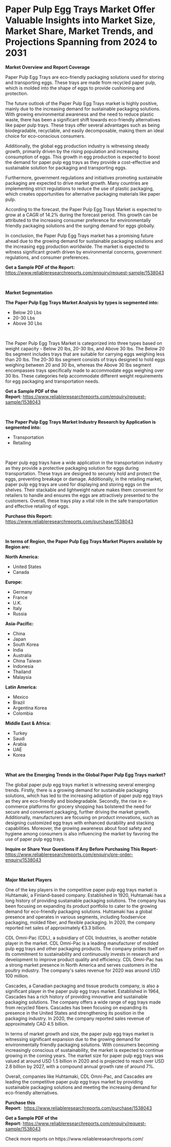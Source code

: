 <p><h1>Paper Pulp Egg Trays Market Offer Valuable Insights into Market Size, Market Share, Market Trends, and Projections Spanning from 2024 to 2031</h1></p><p><strong>Market Overview and Report Coverage</strong></p>
<p><p>Paper Pulp Egg Trays are eco-friendly packaging solutions used for storing and transporting eggs. These trays are made from recycled paper pulp, which is molded into the shape of eggs to provide cushioning and protection.</p><p>The future outlook of the Paper Pulp Egg Trays market is highly positive, mainly due to the increasing demand for sustainable packaging solutions. With growing environmental awareness and the need to reduce plastic waste, there has been a significant shift towards eco-friendly alternatives like paper pulp trays. These trays offer several advantages such as being biodegradable, recyclable, and easily decomposable, making them an ideal choice for eco-conscious consumers.</p><p>Additionally, the global egg production industry is witnessing steady growth, primarily driven by the rising population and increasing consumption of eggs. This growth in egg production is expected to boost the demand for paper pulp egg trays as they provide a cost-effective and sustainable solution for packaging and transporting eggs.</p><p>Furthermore, government regulations and initiatives promoting sustainable packaging are expected to drive market growth. Many countries are implementing strict regulations to reduce the use of plastic packaging, which creates opportunities for alternative packaging materials like paper pulp.</p><p>According to the forecast, the Paper Pulp Egg Trays Market is expected to grow at a CAGR of 14.2% during the forecast period. This growth can be attributed to the increasing consumer preference for environmentally friendly packaging solutions and the surging demand for eggs globally.</p><p>In conclusion, the Paper Pulp Egg Trays market has a promising future ahead due to the growing demand for sustainable packaging solutions and the increasing egg production worldwide. The market is expected to witness significant growth driven by environmental concerns, government regulations, and consumer preferences.</p></p>
<p><strong>Get a Sample PDF of the Report:</strong> <a href="https://www.reliableresearchreports.com/enquiry/request-sample/1538043">https://www.reliableresearchreports.com/enquiry/request-sample/1538043</a></p>
<p>&nbsp;</p>
<p><strong>Market Segmentation</strong></p>
<p><strong>The Paper Pulp Egg Trays Market Analysis by types is segmented into:</strong></p>
<p><ul><li>Below 20 Lbs</li><li>20-30 Lbs</li><li>Above 30 Lbs</li></ul></p>
<p>&nbsp;</p>
<p><p>The Paper Pulp Egg Trays Market is categorized into three types based on weight capacity - Below 20 lbs, 20-30 lbs, and Above 30 lbs. The Below 20 lbs segment includes trays that are suitable for carrying eggs weighing less than 20 lbs. The 20-30 lbs segment consists of trays designed to hold eggs weighing between 20 and 30 lbs, whereas the Above 30 lbs segment encompasses trays specifically made to accommodate eggs weighing over 30 lbs. These categories help accommodate different weight requirements for egg packaging and transportation needs.</p></p>
<p><strong>Get a Sample PDF of the Report:</strong>&nbsp;<a href="https://www.reliableresearchreports.com/enquiry/request-sample/1538043">https://www.reliableresearchreports.com/enquiry/request-sample/1538043</a></p>
<p>&nbsp;</p>
<p><strong>The Paper Pulp Egg Trays Market Industry Research by Application is segmented into:</strong></p>
<p><ul><li>Transportation</li><li>Retailing</li></ul></p>
<p>&nbsp;</p>
<p><p>Paper pulp egg trays have a wide application in the transportation industry as they provide a protective packaging solution for eggs during transportation. These trays are designed to securely hold and protect the eggs, preventing breakage or damage. Additionally, in the retailing market, paper pulp egg trays are used for displaying and storing eggs on the shelves. Their stackable and lightweight nature makes them convenient for retailers to handle and ensures the eggs are attractively presented to the customers. Overall, these trays play a vital role in the safe transportation and effective retailing of eggs.</p></p>
<p><strong>Purchase this Report:</strong>&nbsp; <a href="https://www.reliableresearchreports.com/purchase/1538043">https://www.reliableresearchreports.com/purchase/1538043</a></p>
<p>&nbsp;</p>
<p><strong>In terms of Region, the Paper Pulp Egg Trays Market Players available by Region are:</strong></p>
<p>
    <p> <strong> North America: </strong>
        <ul>
            <li>United States</li>
            <li>Canada</li>
        </ul>
        </p> 
    <p> <strong> Europe: </strong>
        <ul>
            <li>Germany</li>
            <li>France</li>
            <li>U.K.</li>
            <li>Italy</li>
            <li>Russia</li>
        </ul>
        </p> 
    <p> <strong> Asia-Pacific: </strong>
        <ul>
            <li>China</li>
            <li>Japan</li>
            <li>South Korea</li>
            <li>India</li>
            <li>Australia</li>
            <li>China Taiwan</li>
            <li>Indonesia</li>
            <li>Thailand</li>
            <li>Malaysia</li>
        </ul>
        </p> 
    <p> <strong> Latin America: </strong>
        <ul>
            <li>Mexico</li>
            <li>Brazil</li>
            <li>Argentina Korea</li>
            <li>Colombia</li>
        </ul>
        </p> 
    <p> <strong> Middle East & Africa: </strong>
        <ul>
            <li>Turkey</li>
            <li>Saudi</li>
            <li>Arabia</li>
            <li>UAE</li>
            <li>Korea</li>
        </ul>
    </p>
    </p>
<p>&nbsp;</p>
<p><strong>What are the Emerging Trends in the Global Paper Pulp Egg Trays market?</strong></p>
<p><p>The global paper pulp egg trays market is witnessing several emerging trends. Firstly, there is a growing demand for sustainable packaging solutions, which has led to the increasing adoption of paper pulp egg trays as they are eco-friendly and biodegradable. Secondly, the rise in e-commerce platforms for grocery shopping has bolstered the need for secure and convenient packaging, further driving the market growth. Additionally, manufacturers are focusing on product innovations, such as designing customized egg trays with enhanced durability and stacking capabilities. Moreover, the growing awareness about food safety and hygiene among consumers is also influencing the market by favoring the use of paper pulp egg trays.</p></p>
<p><strong>Inquire or Share Your Questions If Any Before Purchasing This Report</strong>- <a href="https://www.reliableresearchreports.com/enquiry/pre-order-enquiry/1538043">https://www.reliableresearchreports.com/enquiry/pre-order-enquiry/1538043</a></p>
<p>&nbsp;</p>
<p><strong>Major Market Players</strong></p>
<p><p>One of the key players in the competitive paper pulp egg trays market is Huhtamaki, a Finland-based company. Established in 1920, Huhtamaki has a long history of providing sustainable packaging solutions. The company has been focusing on expanding its product portfolio to cater to the growing demand for eco-friendly packaging solutions. Huhtamaki has a global presence and operates in various segments, including foodservice packaging, molded fiber, and flexible packaging. In 2020, the company reported net sales of approximately €3.3 billion.</p><p>CDL Omni-Pac (CDL), a subsidiary of CDL Industries, is another notable player in the market. CDL Omni-Pac is a leading manufacturer of molded pulp egg trays and other packaging products. The company prides itself on its commitment to sustainability and continuously invests in research and development to improve product quality and efficiency. CDL Omni-Pac has a strong market presence in North America and serves customers in the poultry industry. The company's sales revenue for 2020 was around USD 100 million.</p><p>Cascades, a Canadian packaging and tissue products company, is also a significant player in the paper pulp egg trays market. Established in 1964, Cascades has a rich history of providing innovative and sustainable packaging solutions. The company offers a wide range of egg trays made from recycled fibers. Cascades has been focusing on expanding its presence in the United States and strengthening its position in the packaging industry. In 2020, the company reported sales revenue of approximately CAD 4.5 billion.</p><p>In terms of market growth and size, the paper pulp egg trays market is witnessing significant expansion due to the growing demand for environmentally friendly packaging solutions. With consumers becoming increasingly conscious of sustainability, the market is expected to continue growing in the coming years. The market size for paper pulp egg trays was valued at around USD 1.5 billion in 2020 and is projected to reach over USD 2.8 billion by 2027, with a compound annual growth rate of around 7%.</p><p>Overall, companies like Huhtamaki, CDL Omni-Pac, and Cascades are leading the competitive paper pulp egg trays market by providing sustainable packaging solutions and meeting the increasing demand for eco-friendly alternatives.</p></p>
<p><strong>Purchase this Report:</strong>&nbsp;&nbsp;<a href="https://www.reliableresearchreports.com/purchase/1538043">https://www.reliableresearchreports.com/purchase/1538043</a></p>
<p></p>
<p><strong>Get a Sample PDF of the Report:</strong>&nbsp;<a href="https://www.reliableresearchreports.com/enquiry/request-sample/1538043">https://www.reliableresearchreports.com/enquiry/request-sample/1538043</a></p>
<p>Check more reports on https://www.reliableresearchreports.com/</p>